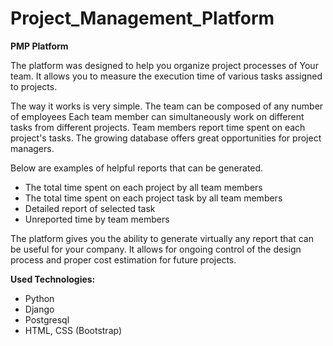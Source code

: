 # Project_Management_Platform

**PMP Platform**

The platform was designed to help you organize project processes of Your team.
It allows you to measure the execution time of various tasks assigned to projects.

The way it works is very simple.
The team can be composed of any number of employees
Each team member can simultaneously work on different tasks from different projects.
Team members report time spent on each project's tasks.
The growing database offers great opportunities for project managers.


Below are examples of helpful reports that can be generated.
- The total time spent on each project by all team members
- The total time spent on each project task by all team members
- Detailed report of selected task
- Unreported time by team members

The platform gives you the ability to generate virtually any report that can be useful for your company.
It allows for ongoing control of the design process and proper cost estimation for future projects.


**Used Technologies:**
- Python
- Django
- Postgresql
- HTML, CSS (Bootstrap)

